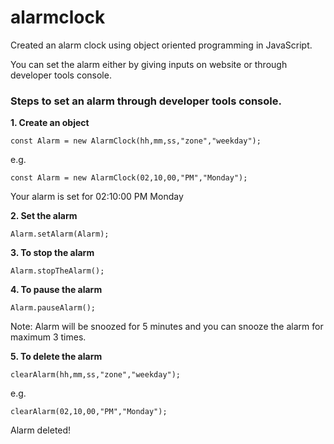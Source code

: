 # alarmclock
Created an alarm clock using object oriented programming in JavaScript.

You can set the alarm either by giving inputs on website or through developer tools console.

### Steps to set an alarm through developer tools console.

**1. Create an object**

` const Alarm = new AlarmClock(hh,mm,ss,"zone","weekday"); ` 

e.g.

` const Alarm = new AlarmClock(02,10,00,"PM","Monday"); ` 

Your alarm is set for 02:10:00 PM Monday

**2. Set the alarm**

` Alarm.setAlarm(Alarm); `

**3. To stop the alarm**

` Alarm.stopTheAlarm(); `

**4. To pause the alarm**

` Alarm.pauseAlarm(); `

Note: Alarm will be snoozed for 5 minutes and you can snooze the alarm for maximum 3 times.

**5. To delete the alarm**

` clearAlarm(hh,mm,ss,"zone","weekday"); `

e.g.

` clearAlarm(02,10,00,"PM","Monday"); ` 

Alarm deleted!

